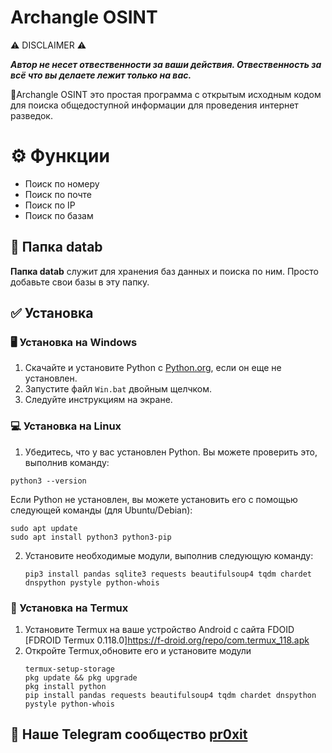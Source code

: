 

# Archangle OSINT

⚠️ DISCLAIMER ⚠️

***Автор не несет отвественности за ваши действия. Отвественность за всё что вы делаете лежит только на вас.***

📌Archangle OSINT это простая программа с открытым исходным кодом для поиска общедоступной информации для проведения интернет разведок.

# ⚙️ Функции

+ Поиск по номеру
+ Поиск по почте
+ Поиск по IP
+ Поиск по базам

## 📁 Папка datab 

**Папка datab** служит для хранения баз данных и поиска по ним. Просто добавьте свои базы в эту папку.

## ✅ Установка

### 🖥️ Установка на Windows

1. Скачайте и установите Python с [Python.org](https://www.python.org/ftp/python/3.10.5/python-3.10.5-amd64.exe), если он еще не установлен.
2. Запустите файл `Win.bat` двойным щелчком.
3. Следуйте инструкциям на экране.

### 💻 Установка на Linux

1. Убедитесь, что у вас установлен Python. Вы можете проверить это, выполнив команду:

```
python3 --version
```
Если Python не установлен, вы можете установить его с помощью следующей команды (для Ubuntu/Debian):
```
sudo apt update
sudo apt install python3 python3-pip
```

2. Установите необходимые модули, выполнив следующую команду:
   ```
   pip3 install pandas sqlite3 requests beautifulsoup4 tqdm chardet dnspython pystyle python-whois
   ```

### 📱 Установка на Termux

1. Установите Termux на ваше устройство Android с сайта FDOID [FDROID Termux 0.118.0]https://f-droid.org/repo/com.termux_118.apk
2. Откройте Termux,обновите его и установите модули
   ```
   termux-setup-storage
   pkg update && pkg upgrade
   pkg install python
   pip install pandas requests beautifulsoup4 tqdm chardet dnspython pystyle python-whois
   ```
## 🪼 Наше Telegram сообщество [pr0xit](https://t.me/+ZLIXp4YJn-0xY2Ey)
